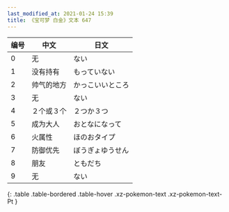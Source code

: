 ```yaml
---
last_modified_at: 2021-01-24 15:39
title: 《宝可梦 白金》文本 647
---
```

| 编号 | 中文 | 日文 |
| ---- | ---- | ---- |
| 0 | 无 | ない |
| 1 | 没有持有 | もっていない |
| 2 | 帅气的地方 | かっこいいところ |
| 3 | 无 | ない |
| 4 | ２个或３个 | ２つか３つ |
| 5 | 成为大人 | おとなになって |
| 6 | 火属性 | ほのおタイプ |
| 7 | 防御优先 | ぼうぎょゆうせん |
| 8 | 朋友 | ともだち |
| 9 | 无 | ない |
{: .table .table-bordered .table-hover .xz-pokemon-text .xz-pokemon-text-Pt }